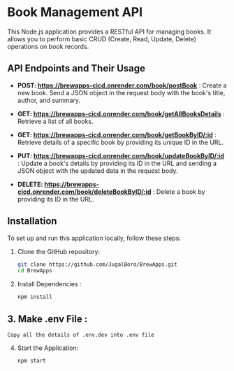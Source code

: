 # Book Management API

This Node.js application provides a RESTful API for managing books. It allows you to perform basic CRUD (Create, Read, Update, Delete) operations on book records.

## API Endpoints and Their Usage

- **POST:  https://brewapps-cicd.onrender.com/book/postBook**  : Create a new book. Send a JSON object in the request body with the book's title, author, and summary.

- **GET:  https://brewapps-cicd.onrender.com/book/getAllBooksDetails**  : Retrieve a list of all books.

- **GET:   https://brewapps-cicd.onrender.com/book/getBookByID/:id**  : Retrieve details of a specific book by providing its unique ID in the URL.

- **PUT: https://brewapps-cicd.onrender.com/book/updateBookByID/:id**  : Update a book's details by providing its ID in the URL and sending a JSON object with the updated data in the request body.

- **DELETE: https://brewapps-cicd.onrender.com/book/deleteBookByID/:id**  : Delete a book by providing its ID in the URL.

## Installation

To set up and run this application locally, follow these steps:

1. Clone the GitHub repository:

   ```sh
   git clone https://github.com/JugalBoro/BrewApps.git
   cd BrewApps

2. Install Dependencies :
    ```sh
    npm install
## 3. Make .env File : 
    Copy all the details of .env.dev into .env file
4. Start the Application:
    ```sh
    npm start
